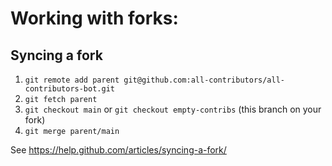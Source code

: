 # Working with forks:

## Syncing a fork

1. `git remote add parent git@github.com:all-contributors/all-contributors-bot.git`
2. `git fetch parent`
3. `git checkout main` or `git checkout empty-contribs` (this branch on your fork)
4. `git merge parent/main`

See https://help.github.com/articles/syncing-a-fork/
